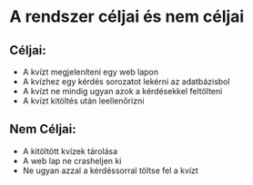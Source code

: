 # A rendszer céljai és nem céljai

## Céljai:
* A kvízt megjeleníteni egy web lapon
* A kvízhez egy kérdés sorozatot lekérni az adatbázisbol
* A kvízt ne mindig ugyan azok a kérdésekkel feltölteni
* A kvízt kitöltés után leellenőrizni
## Nem Céljai:
* A kitöltött kvízek tárolása
* A web lap ne crasheljen ki
* Ne ugyan azzal a kérdéssorral töltse fel a kvízt